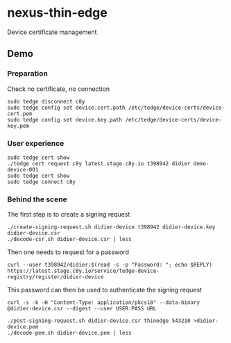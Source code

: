 # nexus-thin-edge
Device certificate management


## Demo

### Preparation

Check no certificate, no connection

```
sudo tedge disconnect c8y
sudo tedge config set device.cert.path /etc/tedge/device-certs/device-cert.pem
sudo tedge config set device.key.path /etc/tedge/device-certs/device-key.pem
```

### User experience

```
sudo tedge cert show
./tedge cert request c8y latest.stage.c8y.io t398942 didier demo-device-001
sudo tedge cert show
sudo tedge connect c8y
```


### Behind the scene

The first step is to create a signing request

```
./create-signing-request.sh didier-device t398942 didier-device.key didier-device.csr
./decode-csr.sh didier-device.csr | less
```

Then one needs to request for a password

```
curl --user t398942/didier:$(read -s -p "Password: "; echo $REPLY) https://latest.stage.c8y.io/service/tedge-device-registry/register/didier-device
```

This password can then be used to authenticate the signing request

```
curl -s -k -H "Content-Type: application/pkcs10" --data-binary @didier-device.csr --digest --user USER:PASS URL
```

```
./post-signing-request.sh didier-device.csr thinedge 543210 >didier-device.pem
./decode-pem.sh didier-device.pem | less
```


